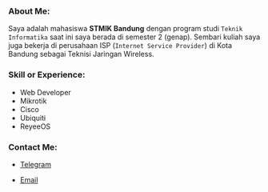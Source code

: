 ### About Me:

Saya adalah mahasiswa **STMIK Bandung** dengan program studi `Teknik Informatika` saat ini saya berada di semester 2 (genap). Sembari kuliah saya juga bekerja di perusahaan ISP (`Internet Service Provider`) di Kota Bandung sebagai Teknisi Jaringan Wireless.

### Skill or Experience:

- Web Developer
- Mikrotik
- Cisco
- Ubiquiti
- ReyeeOS

### Contact Me:

- <a href="https://t.me/armandwipangestu" target="_blank" class="text-muted">
  <i class="fab fa-telegram"></i> Telegram
</a>

- <a href="mailto:armandwi.pangestu7@gmail.com" target="_blank" class="text-muted">
  <i class="fas fa-envelope"></i> Email
</a>

<div class="mb-5">
</div>